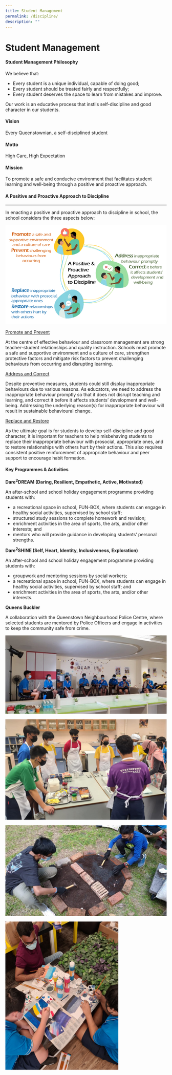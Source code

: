 ```yaml
---
title: Student Management
permalink: /discipline/
description: ""
---
```


Student Management
==================


#### **Student Management Philosophy**

We believe that:

*   Every student is a unique individual, capable of doing good;
*   Every student should be treated fairly and respectfully;
*   Every student deserves the space to learn from mistakes and improve.

Our work is an educative process that instils self-discipline and good character in our students.

#### **Vision**


Every Queenstownian, a self-disciplined student

#### **Motto**


High Care, High Expectation

#### **Mission**


To promote a safe and conducive environment that facilitates student learning and well-being through a positive and proactive approach.

#### **A Positive and Proactive Approach to Discipline**
---------------------------------------------------

In enacting a positive and proactive approach to discipline in school, the school considers the three aspects below:

![](/images/Departments/Student%20Management.png)


<u>Promote and Prevent</u>

At the centre of effective behaviour and classroom management are strong teacher-student relationships and quality instruction. Schools must promote a safe and supportive environment and a culture of care, strengthen protective factors and mitigate risk factors to prevent challenging behaviours from occurring and disrupting learning.

<u>Address and Correct</u>

Despite preventive measures, students could still display inappropriate behaviours due to various reasons. As educators, we need to address the inappropriate behaviour promptly so that it does not disrupt teaching and learning, and correct it before it affects students’ development and well-being. Addressing the underlying reason(s) for inappropriate behaviour will result in sustainable behavioural change.

<u>Replace and Restore</u>

As the ultimate goal is for students to develop self-discipline and good character, it is important for teachers to help misbehaving students to replace their inappropriate behaviour with prosocial, appropriate ones, and to restore relationships with others hurt by their actions. This also requires consistent positive reinforcement of appropriate behaviour and peer support to encourage habit formation.

#### **Key Programmes & Activities**

**Dare<sup>2</sup>DREAM (Daring, Resilient, Empathetic, Active, Motivated)**

An after-school and school holiday engagement programme providing students with:

*   a recreational space in school, FUN-BOX, where students can engage in healthy social activities, supervised by school staff;
*   structured study sessions to complete homework and revision;
*   enrichment activities in the area of sports, the arts, and/or other interests; and
*   mentors who will provide guidance in developing students’ personal strengths.

**Dare<sup>2</sup>SHINE (Self, Heart, Identity, Inclusiveness, Exploration)**

An after-school and school holiday engagement programme providing students with:

*   groupwork and mentoring sessions by social workers;
*   a recreational space in school, FUN-BOX, where students can engage in healthy social activities, supervised by school staff; and
*   enrichment activities in the area of sports, the arts, and/or other interests.

**Queens Buckler**

A collaboration with the Queenstown Neighbourhood Police Centre, where selected students are mentored by Police Officers and engage in activities to keep the community safe from crime.


![](/images/Departments/Stud%20Mag%202.jpg)

![](/images/Departments/Stud%20Mag%203.png)

![](/images/Departments/Stud%20Mag%204.jpg)


<img src="/images/Departments/Stud%20Mag%205.png"  
     style="width:70%">